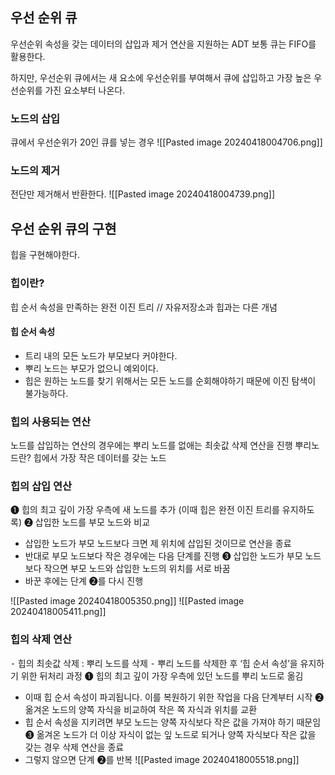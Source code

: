 ## 우선 순위 큐

우선순위 속성을 갖는 데이터의 삽입과 제거 연산을 지원하는 ADT
보통 큐는 FIFO를 활용한다. 

하지만, 우선순위 큐에서는 새 요소에 우선순위를 부여해서 큐에 삽입하고 가장 높은 우선순위를 가진 요소부터 나온다.

### 노드의 삽입
큐에서 우선순위가 20인 큐를 넣는 경우
![[Pasted image 20240418004706.png]]

### 노드의 제거

전단만 제거해서 반환한다.
![[Pasted image 20240418004739.png]]

## 우선 순위 큐의 구현

힙을 구현해야한다.

### 힙이란?

힙 순서 속성을 만족하는 완전 이진 트리 // 자유저장소과 힙과는 다른 개념

#### 힙 순서 속성
* 트리 내의 모든 노드가 부모보다 커야한다.
* 뿌리 노드는 부모가 없으니 예외이다.
* 힙은 원하는 노드를 찾기 위해서는 모든 노드를 순회해야하기 때문에 이진 탐색이 불가능하다.

### 힙의 사용되는 연산
노드를 삽입하는 연산의 경우에는 뿌리 노드를 없애는 최솟값 삭제 연산을 진행
뿌리노드란? 힙에서 가장 작은 데이터를 갖는 노드

### 힙의 삽입 연산
❶ 힙의 최고 깊이 가장 우측에 새 노드를 추가 (이때 힙은 완전 이진 트리를 유지하도록)
❷ 삽입한 노드를 부모 노드와 비교
- 삽입한 노드가 부모 노드보다 크면 제 위치에 삽입된 것이므로 연산을 종료
- 반대로 부모 노드보다 작은 경우에는 다음 단계를 진행
❸ 삽입한 노드가 부모 노드보다 작으면 부모 노드와 삽입한 노드의 위치를 서로 바꿈
- 바꾼 후에는 단계 ❷를 다시 진행

![[Pasted image 20240418005350.png]]
![[Pasted image 20240418005411.png]]
### 힙의 삭제 연산
⁃ 힙의 최솟값 삭제 : 뿌리 노드를 삭제
⁃ 뿌리 노드를 삭제한 후 ‘힙 순서 속성’을 유지하기 위한 뒤처리 과정
❶ 힙의 최고 깊이 가장 우측에 있던 노드를 뿌리 노드로 옮김
- 이때 힙 순서 속성이 파괴됩니다. 이를 복원하기 위한 작업을 다음 단계부터 시작
❷ 옮겨온 노드의 양쪽 자식을 비교하여 작은 쪽 자식과 위치를 교환
- 힙 순서 속성을 지키려면 부모 노드는 양쪽 자식보다 작은 값을 가져야 하기 때문임
❸ 옮겨온 노드가 더 이상 자식이 없는 잎 노드로 되거나 양쪽 자식보다 작은 값을 갖는 경우 삭제 연산을 종료
- 그렇지 않으면 단계 ❷를 반복
![[Pasted image 20240418005518.png]]

